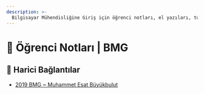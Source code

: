 ```yaml
---
description: >-
  Bilgisayar Mühendisliğine Giriş için öğrenci notları, el yazıları, tutulmuş veya alınmış notlar
---
```


# 📕 Öğrenci Notları \| BMG

<!--Index-->

<!--Index-->

## 🔗 Harici Bağlantılar

- [2019 BMG ~ Muhammet Esat Büyükbulut](http://muhammetesatbuyukbulut.com/category/dersler/bmg/)
